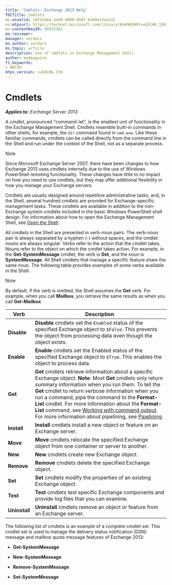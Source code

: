 ```yaml
---
title: 'Cmdlets: Exchange 2013 Help'
TOCTitle: Cmdlets
ms:assetid: 1d741dea-1eb8-4909-850f-63d4efaa1a32
ms:mtpsurl: https://technet.microsoft.com/library/Aa996589(v=EXCHG.150)
ms:contentKeyID: 49352361
ms.reviewer: 
manager: serdars
ms.author: serdars
ms.topic: article
description: Use of cmdlets in Exchange Management Shell.
author: msdmaguire
f1.keywords:
- NOCSH
mtps_version: v=EXCHG.150
---
```


# Cmdlets

_**Applies to:** Exchange Server 2013_

A _cmdlet_, pronounced "command-let", is the smallest unit of functionality in the Exchange Management Shell. Cmdlets resemble built-in commands in other shells, for example, the `dir` command found in `cmd.exe`. Like these familiar commands, cmdlets can be called directly from the command line in the Shell and run under the context of the Shell, not as a separate process.

> [!NOTE]
> Since Microsoft Exchange Server 2007, there have been changes to how Exchange 2013 uses cmdlets internally due to the use of Windows PowerShell remoting functionality. These changes have little to no impact on how you need to use cmdlets, but they may offer additional flexibility in how you manage your Exchange servers.

Cmdlets are usually designed around repetitive administrative tasks, and, in the Shell, several hundred cmdlets are provided for Exchange-specific management tasks. These cmdlets are available in addition to the non-Exchange system cmdlets included in the basic Windows PowerShell shell design. For information about how to open the Exchange Management Shell, see [Open the Shell](/powershell/exchange/open-the-exchange-management-shell).

All cmdlets in the Shell are presented in verb-noun pairs. The verb-noun pair is always separated by a hyphen (-) without spaces, and the cmdlet nouns are always singular. Verbs refer to the action that the cmdlet takes. Nouns refer to the object on which the cmdlet takes action. For example, in the **Get-SystemMessage** cmdlet, the verb is **Get**, and the noun is **SystemMessage**. All Shell cmdlets that manage a specific feature share the same noun. The following table provides examples of some verbs available in the Shell.

> [!NOTE]
> By default, if the verb is omitted, the Shell assumes the **Get** verb. For example, when you call **Mailbox**, you retrieve the same results as when you call **Get-Mailbox**.

|Verb|Description|
|---|---|
|**Disable**|**Disable** cmdlets set the `Enabled` status of the specified Exchange object to `$False`. This prevents the object from processing data even though the object exists.|
|**Enable**|**Enable** cmdlets set the Enabled status of the specified Exchange object to `$True`. This enables the object to process data.|
|**Get**|**Get** cmdlets retrieve information about a specific Exchange object. **Note**: Most **Get** cmdlets only return summary information when you run them. To tell the **Get** cmdlet to return verbose information when you run a command, pipe the command to the **Format-List** cmdlet. For more information about the **Format-List** command, see [Working with command output](working-with-command-output-exchange-2013-help.md). For more information about pipelining, see [Pipelining](/powershell/module/microsoft.powershell.core/about/about_pipelines).|
|**Install**|**Install** cmdlets install a new object or feature on an Exchange server.|
|**Move**|**Move** cmdlets relocate the specified Exchange object from one container or server to another.|
|**New**|**New** cmdlets create new Exchange object.|
|**Remove**|**Remove** cmdlets delete the specified Exchange object.|
|**Set**|**Set** cmdlets modify the properties of an existing Exchange object.|
|**Test**|**Test** cmdlets test specific Exchange components and provide log files that you can examine.|
|**Uninstall**|**Uninstall** cmdlets remove an object or feature from an Exchange server.|

The following list of cmdlets is an example of a complete cmdlet set. This cmdlet set is used to manage the delivery status notification (DSN) message and mailbox quota message features of Exchange 2013:

- **Get-SystemMessage**

- **New-SystemMessage**

- **Remove-SystemMessage**

- **Set-SystemMessage**
